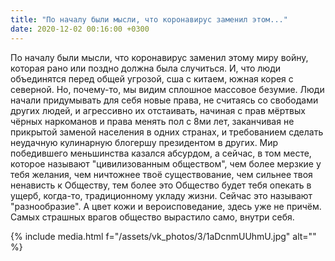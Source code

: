 ```yaml
---
title: "По началу были мысли, что коронавирус заменил этом..."
date: 2020-12-02 00:16:00 +0300
---
```


По началу были мысли, что коронавирус заменил этому миру войну, которая рано или поздно должна была случиться. И, что люди объединятся перед общей угрозой, сша с китаем, южная корея с северной. Но, почему-то, мы видим сплошное массовое безумие. Люди начали придумывать для себя новые права, не считаясь со свободами других людей, и агрессивно их отстаивать, начиная с прав мёртвых чёрных наркоманов и права менять пол с 8ми лет, заканчивая не прикрытой заменой населения в одних странах, и требованием сделать неудачную кулинарную блогершу президентом в других.
Мир победившего меньшинства казался абсурдом, а сейчас, в том месте, которое называют "цивилизованным обществом", чем более мерзкие у тебя желания, чем ничтожнее твоё существование, чем сильнее твоя ненависть к Обществу, тем более это Общество будет тебя опекать в ущерб, когда-то, традиционному укладу жизни. Сейчас это называют "разнообразие". А цвет кожи и вероисповедание, здесь уже не причём. Самых страшных врагов общество вырастило само, внутри себя.

{% include media.html f="/assets/vk_photos/3/1aDcnmUUhmU.jpg" alt="" %}
